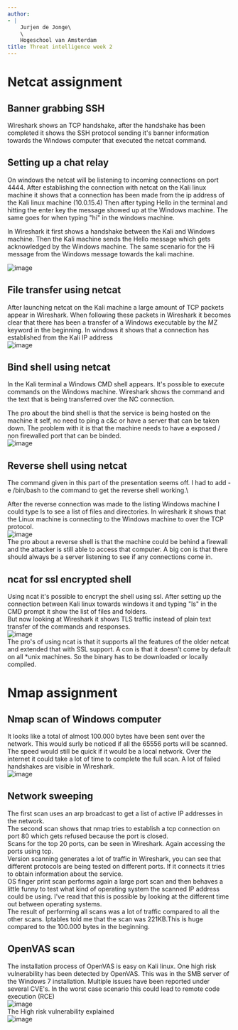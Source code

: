 ```yaml
---
author:
- |
    Jurjen de Jonge\
    \
    Hogeschool van Amsterdam
title: Threat intelligence week 2
---
```


Netcat assignment
=================

Banner grabbing SSH
-------------------

Wireshark shows an TCP handshake, after the handshake has been completed
it shows the SSH protocol sending it's banner information towards the
Windows computer that executed the netcat command.

Setting up a chat relay
-----------------------

On windows the netcat will be listening to incoming connections on port
4444. After establishing the connection with netcat on the Kali linux
machine it shows that a connection has been made from the ip address of
the Kali linux machine (10.0.15.4) Then after typing Hello in the
terminal and hitting the enter key the message showed up at the Windows
machine. The same goes for when typing \"hi\" in the windows machine.

In Wireshark it first shows a handshake between the Kali and Windows
machine. Then the Kali machine sends the Hello message which gets
acknowledged by the Windows machine. The same scenario for the Hi
message from the Windows message towards the kali machine.

![image](chat.PNG)

File transfer using netcat
--------------------------

After launching netcat on the Kali machine a large amount of TCP packets
appear in Wireshark. When following these packets in Wireshark it
becomes clear that there has been a transfer of a Windows executable by
the MZ keyword in the beginning. In windows it shows that a connection
has established from the Kali IP address\
![image](transfer.PNG)

Bind shell using netcat
-----------------------

In the Kali terminal a Windows CMD shell appears. It's possible to
execute commands on the Windows machine. Wireshark shows the command and
the text that is being transferred over the NC connection.

The pro about the bind shell is that the service is being hosted on the
machine it self, no need to ping a c&c or have a server that can be
taken down. The problem with it is that the machine needs to have a
exposed / non firewalled port that can be binded.\
![image](bind.PNG)

Reverse shell using netcat
--------------------------

The command given in this part of the presentation seems off. I had to
add -e /bin/bash to the command to get the reverse shell working.\

After the reverse connection was made to the listing Windows machine I
could type ls to see a list of files and directories. In wireshark it
shows that the Linux machine is connecting to the Windows machine to
over the TCP protocol.\
![image](reverse.PNG)\
The pro about a reverse shell is that the machine could be behind a
firewall and the attacker is still able to access that computer. A big
con is that there should always be a server listening to see if any
connections come in.

ncat for ssl encrypted shell
----------------------------

Using ncat it's possible to encrypt the shell using ssl. After setting
up the connection between Kali linux towards windows it and typing
\"ls\" in the CMD prompt it show the list of files and folders.\
But now looking at Wireshark it shows TLS traffic instead of plain text
transfer of the commands and responses.\
![image](ssl.PNG)\
The pro's of using ncat is that it supports all the features of the
older netcat and extended that with SSL support. A con is that it
doesn't come by default on all \*unix machines. So the binary has to be
downloaded or locally compiled.

Nmap assignment
===============

Nmap scan of Windows computer
-----------------------------

It looks like a total of almost 100.000 bytes have been sent over the
network. This would surly be noticed if all the 65556 ports will be
scanned. The speed would still be quick if it would be a local network.
Over the internet it could take a lot of time to complete the full scan.
A lot of failed handshakes are visible in Wireshark.\
![image](wiresharkscan.PNG)

Network sweeping
----------------

The first scan uses an arp broadcast to get a list of active IP
addresses in the network.\
The second scan shows that nmap tries to establish a tcp connection on
port 80 which gets refused because the port is closed.\
Scans for the top 20 ports, can be seen in Wireshark. Again accessing
the ports using tcp.\
Version scanning generates a lot of traffic in Wireshark, you can see
that different protocols are being tested on different ports. If it
connects it tries to obtain information about the service.\
OS finger print scan performs again a large port scan and then behaves a
little funny to test what kind of operating system the scanned IP
address could be using. I've read that this is possible by looking at
the different time out between operating systems.\
The result of performing all scans was a lot of traffic compared to all
the other scans. Iptables told me that the scan was 221KB.This is huge
compared to the 100.000 bytes in the beginning.

OpenVAS scan
------------

The installation process of OpenVAS is easy on Kali linux. One high risk
vulnerability has been detected by OpenVAS. This was in the SMB server
of the Windows 7 installation. Multiple issues have been reported under
several CVE's. In the worst case scenario this could lead to remote code
execution (RCE)\
![image](report.PNG)\
The High risk vulnerability explained\
![image](vuln.PNG)
